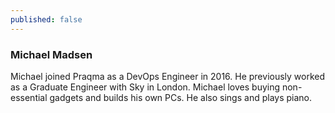 ```yaml
---
published: false
---
```

### Michael Madsen

Michael joined Praqma as a DevOps Engineer in 2016. He previously worked as a Graduate Engineer with Sky in London. Michael loves buying non-essential gadgets and builds his own PCs. He also sings and plays piano.